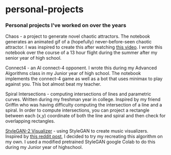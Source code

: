 # personal-projects

### Personal projects I've worked on over the years

Chaos - a project to generate novel chaotic attractors. The notebook generates an animated gif of a (hopefully) never-before-seen chaotic attractor. I was inspired to create this after watching [this video](https://www.youtube.com/watch?v=idpOunnpKTo). I wrote this notebook over the course of a 13 hour flight during the summer after my senior year of high school. 

Connect4 - an AI connect-4 opponent. I wrote this during my Advanced Algorithms class in my Junior year of high school. The notebook implements the connect-4 game as well as a bot that uses minimax to play against you. This bot almost beat my teacher.

Spiral Intersections - computing intersections of lines and parametric curves. Written during my freshman year in college. Inspired by my friend Griffin who was having difficulty computing the intersection of a line and a spiral. In order to compute intersections, you can project a rectangle between each (x,y) coordinate of both the line and spiral and then check for overlapping rectangles. 

[StyleGAN-2 Visualizer](https://colab.research.google.com/drive/1WtZmXYrRJ5GoK1C9wLSt2hjaTxycQiG9?usp=sharing) - using StyleGAN to create music visualizers. Inspired by [this reddit post](https://www.reddit.com/r/MachineLearning/comments/e23ezq/p_using_stylegan_to_make_a_music_visualizer/), I decided to try my recreating this algorithm on my own. I used a modified pretrained StyleGAN google Colab to do this during my Junior year of highschool.
